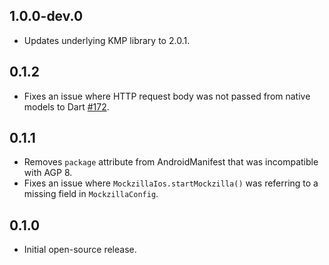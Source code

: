 ## 1.0.0-dev.0

* Updates underlying KMP library to 2.0.1.

## 0.1.2

* Fixes an issue where HTTP request body was not passed from native models to Dart 
[#172](https://github.com/Apadmi-Engineering/Mockzilla/issues/172).

## 0.1.1

* Removes `package` attribute from AndroidManifest that was incompatible with AGP 8.
* Fixes an issue where `MockzillaIos.startMockzilla()` was referring to a missing
  field in `MockzillaConfig`.

## 0.1.0

* Initial open-source release.
